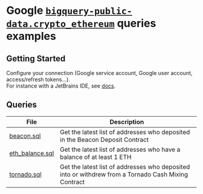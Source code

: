 # Google [`bigquery-public-data.crypto_ethereum`](https://console.cloud.google.com/marketplace/product/ethereum/crypto-ethereum-blockchain) queries examples

## Getting Started

Configure your connection (Google service account, Google user account, access/refresh tokens...).\
For instance with a JetBrains IDE, see [docs](https://www.jetbrains.com/help/idea/connect-to-bigquery.html).

## Queries

| File                                 | Description                                                                                         |
| ------------------------------------ | --------------------------------------------------------------------------------------------------- |
| [beacon.sql](./beacon.sql)           | Get the latest list of addresses who deposited in the Beacon Deposit Contract                       |
| [eth_balance.sql](./eth_balance.sql) | Get the latest list of addresses who have a balance of at least 1 ETH                               |
| [tornado.sql](./tornado.sql)         | Get the latest list of addresses who deposited into or withdrew from a Tornado Cash Mixing Contract |
